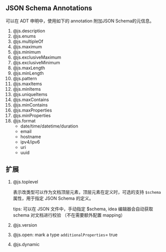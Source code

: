 ## JSON Schema Annotations

可以在 ADT 申明中，使用如下的 annotation 附加JSON Schema的元信息。

1. @js.description
2. @js.enums
3. @js.multipleOf
4. @js.maximum
5. @js.minimum
6. @js.exclusiveMaximum
7. @js.exclusiveMinimum
8. @js.maxLength
9. @js.minLength
10. @js.pattern
11. @js.maxItems
12. @js.minItems
13. @js.uniqueItems
14. @js.maxContains
15. @js.minContains
16. @js.maxProperties
17. @js.minProperties
18. @js.format
    - date/time/datetime/duration
    - email
    - hostname
    - ipv4/ipv6
    - uri
    - uuid

## 扩展
1. @js.toplevel 
   
    表示改类型可以作为文档顶层元素，顶层元素在定义时，可选的支持 `$schema` 属性，用于指定 JSON Schema 的定义。
    
    tips: 可以在 JSON 文件中，手动指定 $schema, idea 编辑器会自动获取 schema 对文档进行校验
   （不在需要额外配置 mapping）

2. @js.version 
3. @js.open:   mark a type `additionalProperties`= true
4. @js.dynamic